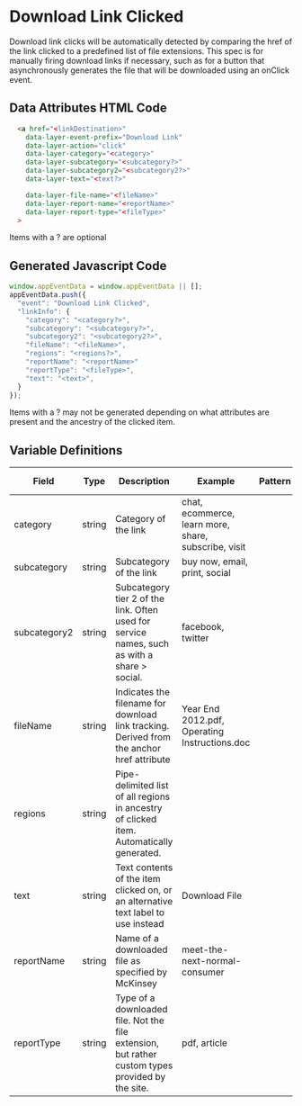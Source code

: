 # Download Link Clicked

Download link clicks will be automatically detected by comparing the href of the link clicked to a predefined list of file extensions. This spec is for manually firing download links if necessary, such as for a button that asynchronously generates the file that will be downloaded using an onClick event.

## Data Attributes HTML Code

```html
  <a href="<linkDestination>" 
    data-layer-event-prefix="Download Link"
    data-layer-action="click"
    data-layer-category="<category>"
    data-layer-subcategory="<subcategory?>"
    data-layer-subcategory2="<subcategory2?>"
    data-layer-text="<text?>"

    data-layer-file-name="<fileName>" 
    data-layer-report-name="<reportName>"
    data-layer-report-type="<fileType>"
  >
```
Items with a ? are optional

## Generated Javascript Code

```js
window.appEventData = window.appEventData || [];
appEventData.push({
  "event": "Download Link Clicked",
  "linkInfo": {
    "category": "<category?>",
    "subcategory": "<subcategory?>",
    "subcategory2": "<subcategory2?>",
    "fileName": "<fileName>",
    "regions": "<regions?>",
    "reportName": "<reportName>"
    "reportType": "<fileType>",
    "text": "<text>",
  }
});
```
Items with a ? may not be generated depending on what attributes are present and the ancestry of the clicked item.

## Variable Definitions

|Field|Type|Description|Example|Pattern|Min Length|Max Length|Minimum|Maximum|Multiple Of|
| --- | --- | --- | --- | --- | --- | --- | --- | --- | --- |
|category|string|Category of the link|chat, ecommerce, learn more, share, subscribe, visit|
|subcategory|string|Subcategory of the link|buy now, email, print, social|
|subcategory2|string|Subcategory tier 2 of the link. Often used for service names, such as with a share > social.|facebook, twitter|
|fileName|string|Indicates the filename for download link tracking. Derived from the anchor href attribute|Year End 2012.pdf, Operating Instructions.doc|
|regions|string|Pipe-delimited list of all regions in ancestry of clicked item. Automatically generated.|
|text|string|Text contents of the item clicked on, or an alternative text label to use instead|Download File|
|reportName|string|Name of a downloaded file as specified by McKinsey|meet-the-next-normal-consumer|
|reportType|string|Type of a downloaded file. Not the file extension, but rather custom types provided by the site.|pdf, article|

